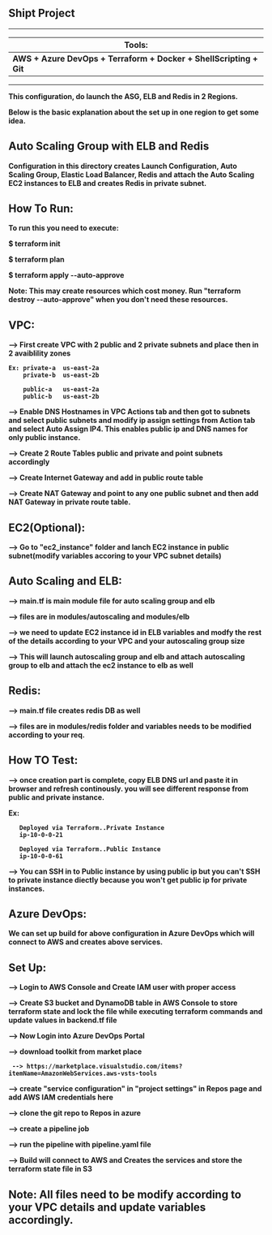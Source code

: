 Shipt Project
---------------

------------------------------------------------------------------------------
|Tools:
|-------
|<b>AWS + Azure DevOps + Terraform + Docker + ShellScripting + Git<b>
-------------------------------------------------------------------------------

<b>This configuration, do launch the ASG, ELB and Redis in 2 Regions.<b>

<b>Below is the basic explanation about the set up in one region to get some idea.<b>

Auto Scaling Group with ELB and Redis
--------------------------------------
Configuration in this directory creates Launch Configuration, Auto Scaling Group, Elastic Load Balancer, Redis and attach the Auto Scaling EC2 instances to ELB and creates Redis in private subnet.

How To Run:
-----------

To run this you need to execute:

$ terraform init

$ terraform plan

$ terraform apply --auto-approve

Note: This may create resources which cost money. Run "terraform destroy --auto-approve" when you don't need these resources.

VPC:
----
--> First create VPC with 2 public and 2 private subnets and place then in 2 avaiblility zones
   
    Ex: private-a  us-east-2a
        private-b  us-east-2b
   
        public-a   us-east-2a
        public-b   us-east-2b
        
--> Enable DNS Hostnames in VPC Actions tab and then got to subnets and select public subnets and modify ip assign settings from Action tab and select Auto Assign IP4. This enables public ip and DNS names for only public instance.
 
--> Create 2 Route Tables public and private and point subnets accordingly

--> Create Internet Gateway and add in public route table

--> Create NAT Gateway and point to any one public subnet and then add NAT Gateway in private route table.

EC2(Optional):
-------------- 

--> Go to "ec2_instance" folder and lanch EC2 instance in public subnet(modify variables accoring to your VPC subnet details) 

Auto Scaling and ELB:
---------------------

--> main.tf is main module file for auto scaling group and elb

--> files are in modules/autoscaling and modules/elb

--> we need to update EC2 instance id in ELB variables and modfy the rest of the details according to your VPC and your autoscaling group size

--> This will launch autoscaling group and elb and attach autoscaling group to elb and attach the ec2 instance to elb as well

Redis:
------

--> main.tf file creates redis DB as well

--> files are in modules/redis folder and variables needs to be modified according to your req. 

How TO Test:
-------------

--> once creation part is complete, copy ELB DNS url and paste it in browser and refresh continously. you will see different response from public and private instance. 

   Ex: 
             
       Deployed via Terraform..Private Instance
       ip-10-0-0-21
       
       Deployed via Terraform..Public Instance
       ip-10-0-0-61
       
  --> You can SSH in to Public instance by using public ip but you can't SSH to private instance diectly because you won't get public ip for private instances.

Azure DevOps:
-------------
  We can set up build for above configuration in Azure DevOps which will connect to AWS and creates above services.

Set Up:
------
--> Login to AWS Console and Create IAM user with proper access

--> Create S3 bucket and DynamoDB table in AWS Console to store terraform state and lock the file while executing terraform commands and update values in backend.tf file

--> Now Login into Azure DevOps Portal

--> download toolkit from market place
 
     --> https://marketplace.visualstudio.com/items?itemName=AmazonWebServices.aws-vsts-tools

--> create "service configuration" in "project settings" in Repos page and add AWS IAM credentials here

--> clone the git repo to Repos in azure

--> create a pipeline job
 
--> run the pipeline with pipeline.yaml file

--> Build will connect to AWS and Creates the services and store the terraform state file in S3

<b>Note: All files need to be modify according to your VPC details and update variables accordingly.<b>
   ----
